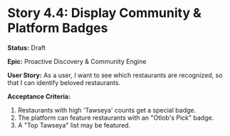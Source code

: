 # Story 4.4: Display Community & Platform Badges

**Status:** Draft

**Epic:** Proactive Discovery & Community Engine

**User Story:**
As a user, I want to see which restaurants are recognized, so that I can identify beloved restaurants.

**Acceptance Criteria:**
1. Restaurants with high 'Tawseya' counts get a special badge.
2. The platform can feature restaurants with an "Otlob's Pick" badge.
3. A "Top Tawseya" list may be featured.
